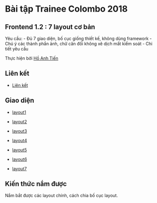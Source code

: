 # Bài tập Trainee Colombo 2018

## Frontend 1.2 : 7 layout cơ bản

Yêu cầu:
    - Đủ 7 giao diện, bố cục giống thiết kế, không dùng framework
    - Chú ý các thành phần ảnh, chữ cân đối không xê dịch mất kiểm soát
    - Chi tiết yêu cầu

Thực hiện bởi [Hồ Anh Tiến](https://github.com/komatsu98)

## Liên kết

- [Liên kết](https://github.com/colombo-trainee/trainee_2018/blob/master/frontend/layout/simple%20layouts.psd)
## Giao diện

- [layout1](https://komatsu98.github.io/layout1/)

- [layout2](https://komatsu98.github.io/layout2/) 

- [layout3](https://komatsu98.github.io/layout3/)

- [layout4](https://komatsu98.github.io/layout4/) 

- [layout5](https://komatsu98.github.io/layout5/) 

- [layout6](https://komatsu98.github.io/layout6/) 

- [layout7](https://komatsu98.github.io/layout7/) 

## Kiến thức nắm được

Nắm bắt được các layout chính, cách chia bố cục layout.
